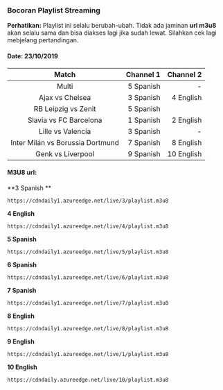 ### Bocoran Playlist Streaming

**Perhatikan:** Playlist ini selalu berubah-ubah. Tidak ada jaminan **url m3u8** akan selalu sama dan bisa diakses lagi jika sudah lewat. Silahkan cek lagi mebjelang pertandingan.

#### Date: 23/10/2019

|Match|Channel 1|Channel 2|
|:---:|---:|---:|
|Multi|5 Spanish|-|	
|Ajax vs Chelsea|3 Spanish|4 English|
|RB Leipzig vs Zenit|5 Spanish||
|Slavia vs FC Barcelona|1 Spanish|2 English|
|Lille vs Valencia|3 Spanish|-|
|Inter Milán vs Borussia Dortmund|7 Spanish|8 English|
|Genk vs Liverpool|9 Spanish|10 English|

#### M3U8 url:

**3 Spanish **
```
https://cdndaily1.azureedge.net/live/3/playlist.m3u8
```
**4 English**
```
https://cdndaily1.azureedge.net/live/4/playlist.m3u8
```
**5 Spanish**
```
https://cdndaily1.azureedge.net/live/5/playlist.m3u8
```
**6 Spanish**
```
https://cdndaily1.azureedge.net/live/6/playlist.m3u8
```
**7 Spanish**
```
https://cdndaily1.azureedge.net/live/7/playlist.m3u8
```
**8 English**
```
https://cdndaily1.azureedge.net/live/8/playlist.m3u8
```
**9 English**
```
https://cdndaily1.azureedge.net/live/1/playlist.m3u8
```
**10 English**
```
https://cdndaily.azureedge.net/live/10/playlist.m3u8
```
